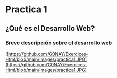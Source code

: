 # Practica 1 
## ¿Qué es el Desarrollo Web?
### Breve descripción sobre el desarrollo web
![https://github.com/G0NAY/Exercices-Html/blob/main/Images/practica1.JPG](https://github.com/G0NAY/Exercices-Html/blob/main/Images/practica1.JPG)
